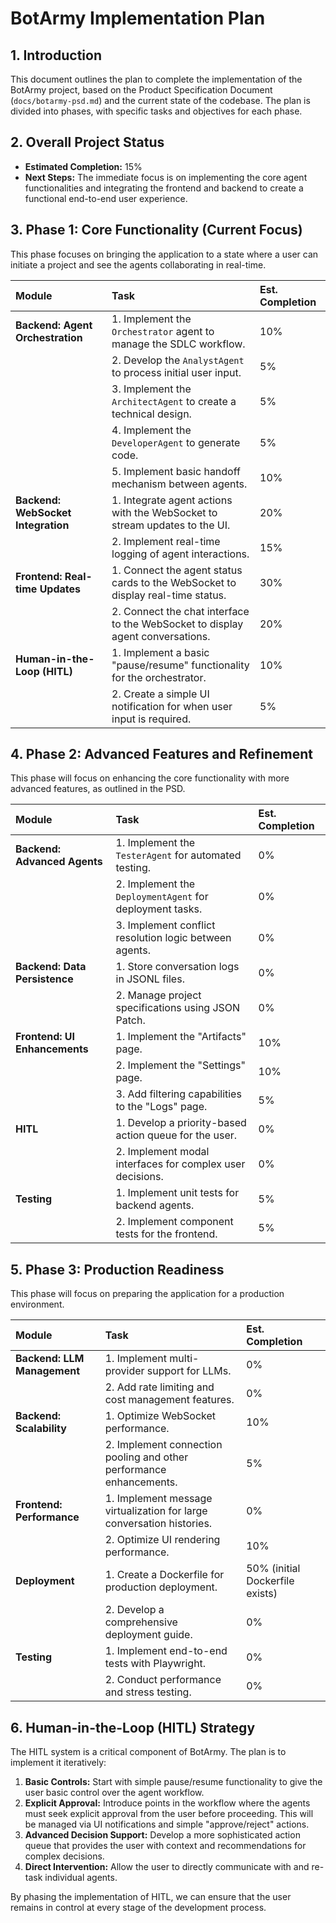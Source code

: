 # BotArmy Implementation Plan

## 1. Introduction

This document outlines the plan to complete the implementation of the BotArmy project, based on the Product Specification Document (`docs/botarmy-psd.md`) and the current state of the codebase. The plan is divided into phases, with specific tasks and objectives for each phase.

## 2. Overall Project Status

* **Estimated Completion:** 15%
* **Next Steps:** The immediate focus is on implementing the core agent functionalities and integrating the frontend and backend to create a functional end-to-end user experience.

## 3. Phase 1: Core Functionality (Current Focus)

This phase focuses on bringing the application to a state where a user can initiate a project and see the agents collaborating in real-time.

| Module | Task | Est. Completion |
| :--- | :--- | :--- |
| **Backend: Agent Orchestration** | 1. Implement the `Orchestrator` agent to manage the SDLC workflow. | 10% |
| | 2. Develop the `AnalystAgent` to process initial user input. | 5% |
| | 3. Implement the `ArchitectAgent` to create a technical design. | 5% |
| | 4. Implement the `DeveloperAgent` to generate code. | 5% |
| | 5. Implement basic handoff mechanism between agents. | 10% |
| **Backend: WebSocket Integration** | 1. Integrate agent actions with the WebSocket to stream updates to the UI. | 20% |
| | 2. Implement real-time logging of agent interactions. | 15% |
| **Frontend: Real-time Updates** | 1. Connect the agent status cards to the WebSocket to display real-time status. | 30% |
| | 2. Connect the chat interface to the WebSocket to display agent conversations. | 20% |
| **Human-in-the-Loop (HITL)** | 1. Implement a basic "pause/resume" functionality for the orchestrator. | 10% |
| | 2. Create a simple UI notification for when user input is required. | 5% |

## 4. Phase 2: Advanced Features and Refinement

This phase will focus on enhancing the core functionality with more advanced features, as outlined in the PSD.

| Module | Task | Est. Completion |
| :--- | :--- | :--- |
| **Backend: Advanced Agents**| 1. Implement the `TesterAgent` for automated testing. | 0% |
| | 2. Implement the `DeploymentAgent` for deployment tasks. | 0% |
| | 3. Implement conflict resolution logic between agents. | 0% |
| **Backend: Data Persistence**| 1. Store conversation logs in JSONL files. | 0% |
| | 2. Manage project specifications using JSON Patch. | 0% |
| **Frontend: UI Enhancements** | 1. Implement the "Artifacts" page. | 10% |
| | 2. Implement the "Settings" page. | 10% |
| | 3. Add filtering capabilities to the "Logs" page. | 5% |
| **HITL** | 1. Develop a priority-based action queue for the user. | 0% |
| | 2. Implement modal interfaces for complex user decisions. | 0% |
| **Testing** | 1. Implement unit tests for backend agents. | 5% |
| | 2. Implement component tests for the frontend. | 5% |

## 5. Phase 3: Production Readiness

This phase will focus on preparing the application for a production environment.

| Module | Task | Est. Completion |
| :--- | :--- | :--- |
| **Backend: LLM Management**| 1. Implement multi-provider support for LLMs. | 0% |
| | 2. Add rate limiting and cost management features. | 0% |
| **Backend: Scalability** | 1. Optimize WebSocket performance. | 10% |
| | 2. Implement connection pooling and other performance enhancements. | 5% |
| **Frontend: Performance** | 1. Implement message virtualization for large conversation histories. | 0% |
| | 2. Optimize UI rendering performance. | 10% |
| **Deployment** | 1. Create a Dockerfile for production deployment. | 50% (initial Dockerfile exists) |
| | 2. Develop a comprehensive deployment guide. | 0% |
| **Testing** | 1. Implement end-to-end tests with Playwright. | 0% |
| | 2. Conduct performance and stress testing. | 0% |

## 6. Human-in-the-Loop (HITL) Strategy

The HITL system is a critical component of BotArmy. The plan is to implement it iteratively:

1. **Basic Controls:** Start with simple pause/resume functionality to give the user basic control over the agent workflow.
2. **Explicit Approval:** Introduce points in the workflow where the agents must seek explicit approval from the user before proceeding. This will be managed via UI notifications and simple "approve/reject" actions.
3. **Advanced Decision Support:** Develop a more sophisticated action queue that provides the user with context and recommendations for complex decisions.
4. **Direct Intervention:** Allow the user to directly communicate with and re-task individual agents.

By phasing the implementation of HITL, we can ensure that the user remains in control at every stage of the development process.
